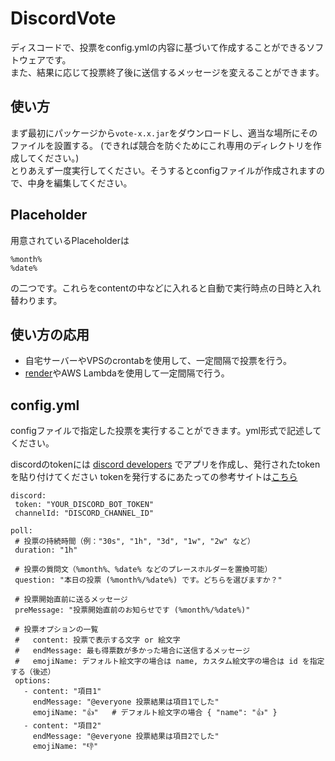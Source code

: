 # DiscordVote
ディスコードで、投票をconfig.ymlの内容に基づいて作成することができるソフトウェアです。<br>
また、結果に応じて投票終了後に送信するメッセージを変えることができます。

## 使い方
まず最初にパッケージから`vote-x.x.jar`をダウンロードし、適当な場所にそのファイルを設置する。
(できれば競合を防ぐためにこれ専用のディレクトリを作成してください。)<br>
とりあえず一度実行してください。そうするとconfigファイルが作成されますので、中身を編集してください。

## Placeholder
用意されているPlaceholderは
```
%month%
%date%
```
の二つです。これらをcontentの中などに入れると自動で実行時点の日時と入れ替わります。
## 使い方の応用
- 自宅サーバーやVPSのcrontabを使用して、一定間隔で投票を行う。
- [render](https://render.com/)やAWS Lambdaを使用して一定間隔で行う。

## config.yml
configファイルで指定した投票を実行することができます。yml形式で記述してください。

discordのtokenには
[discord developers](https://discord.com/developers/applications)
でアプリを作成し、発行されたtokenを貼り付けてください
tokenを発行するにあたっての参考サイトは[こちら](https://qiita.com/23tas9/items/8141aa674f1f7d71f529)
 ```
discord:
  token: "YOUR_DISCORD_BOT_TOKEN"
  channelId: "DISCORD_CHANNEL_ID"

poll:
  # 投票の持続時間（例："30s", "1h", "3d", "1w", "2w" など）
  duration: "1h"

  # 投票の質問文（%month%、%date% などのプレースホルダーを置換可能）
  question: "本日の投票 (%month%/%date%) です。どちらを選びますか？"

  # 投票開始直前に送るメッセージ
  preMessage: "投票開始直前のお知らせです (%month%/%date%)"

  # 投票オプションの一覧
  #   content: 投票で表示する文字 or 絵文字
  #   endMessage: 最も得票数が多かった場合に送信するメッセージ
  #   emojiName: デフォルト絵文字の場合は name, カスタム絵文字の場合は id を指定する（後述）
  options:
    - content: "項目1"
      endMessage: "@everyone 投票結果は項目1でした"
      emojiName: "👍"   # デフォルト絵文字の場合 { "name": "👍" }
    - content: "項目2"
      endMessage: "@everyone 投票結果は項目2でした"
      emojiName: "👎"
```


